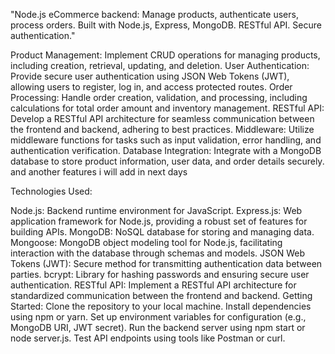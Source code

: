 "Node.js eCommerce backend: Manage products, authenticate users, process orders. Built with Node.js, Express, MongoDB. RESTful API. Secure authentication."

Product Management: Implement CRUD operations for managing products, including creation, retrieval, updating, and deletion.
User Authentication: Provide secure user authentication using JSON Web Tokens (JWT), allowing users to register, log in, and access protected routes.
Order Processing: Handle order creation, validation, and processing, including calculations for total order amount and inventory management.
RESTful API: Develop a RESTful API architecture for seamless communication between the frontend and backend, adhering to best practices.
Middleware: Utilize middleware functions for tasks such as input validation, error handling, and authentication verification.
Database Integration: Integrate with a MongoDB database to store product information, user data, and order details securely.
and another features i will add in next days  

Technologies Used:

Node.js: Backend runtime environment for JavaScript.
Express.js: Web application framework for Node.js, providing a robust set of features for building APIs.
MongoDB: NoSQL database for storing and managing data.
Mongoose: MongoDB object modeling tool for Node.js, facilitating interaction with the database through schemas and models.
JSON Web Tokens (JWT): Secure method for transmitting authentication data between parties.
bcrypt: Library for hashing passwords and ensuring secure user authentication.
RESTful API: Implement a RESTful API architecture for standardized communication between the frontend and backend.
Getting Started:
Clone the repository to your local machine.
Install dependencies using npm or yarn.
Set up environment variables for configuration (e.g., MongoDB URI, JWT secret).
Run the backend server using npm start or node server.js.
Test API endpoints using tools like Postman or curl.

